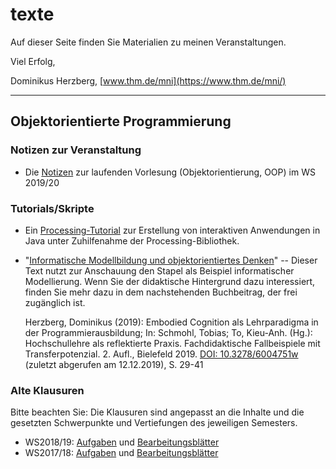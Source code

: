 # texte

Auf dieser Seite finden Sie Materialien zu meinen Veranstaltungen.

Viel Erfolg,

Dominikus Herzberg, [www.thm.de/mni](https://www.thm.de/mni/)

---

## Objektorientierte Programmierung

### Notizen zur Veranstaltung

* Die [Notizen](https://denkspuren.github.io/texte/oop/NotizenWS2019.md.html) zur laufenden Vorlesung (Objektorientierung, OOP) im WS 2019/20

### Tutorials/Skripte

* Ein [Processing-Tutorial](https://denkspuren.github.io/texte/processing/Tutorial.md.html) zur Erstellung von interaktiven Anwendungen in Java unter Zuhilfenahme der Processing-Bibliothek.
* "[Informatische Modellbildung und objektorientiertes Denken](https://denkspuren.github.io/texte/oop/StapelModellierung.md.html)" -- Dieser Text nutzt zur Anschauung den Stapel als Beispiel informatischer Modellierung. Wenn Sie der didaktische Hintergrund dazu interessiert, finden Sie mehr dazu in dem nachstehenden Buchbeitrag, der frei zugänglich ist.

    Herzberg, Dominikus (2019): Embodied Cognition als Lehrparadigma in der Programmierausbildung; In: Schmohl, Tobias; To, Kieu-Anh. (Hg.): Hochschullehre als reflektierte Praxis. Fachdidaktische Fallbeispiele mit Transferpotenzial. 2. Aufl., Bielefeld 2019. [DOI: 10.3278/6004751w](https://www.wbv.de/artikel/6004751w) (zuletzt abgerufen am 12.12.2019), S. 29-41

### Alte Klausuren

Bitte beachten Sie: Die Klausuren sind angepasst an die Inhalte und die gesetzten Schwerpunkte und Vertiefungen des jeweiligen Semesters.

* WS2018/19: [Aufgaben](https://github.com/denkspuren/texte/blob/master/oop/Klausuren/WS2018.Klausur.Aufgabenteil.md.pdf) und [Bearbeitungsblätter](https://github.com/denkspuren/texte/blob/master/oop/Klausuren/WS2018.Klausur.L%C3%B6sungsteil.pdf)
* WS2017/18: [Aufgaben](https://github.com/denkspuren/texte/blob/master/oop/Klausuren/WS2017.Klausur.OOP.pdf) und [Bearbeitungsblätter](https://github.com/denkspuren/texte/blob/master/oop/Klausuren/WS2017.Klausur.OOP.L%C3%B6sungen.pdf)
